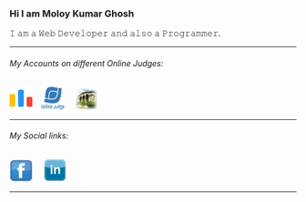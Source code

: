 <h3>Hi I am <strong>Moloy Kumar Ghosh</strong></h3>
<p>𝙸 𝚊𝚖 𝚊 𝚆𝚎𝚋 𝙳𝚎𝚟𝚎𝚕𝚘𝚙𝚎𝚛 𝚊𝚗𝚍 𝚊𝚕𝚜𝚘 𝚊 𝙿𝚛𝚘𝚐𝚛𝚊𝚖𝚖𝚎𝚛.</p>

<hr/>
<h6>My Accounts on different Online Judges:</h6>

  <a href="https://codeforces.com/profile/Moloy_Ghosh"><img style="width:40px; height:40px;" src="code-forces.png"></a>&nbsp; &nbsp;
  <a href="https://onlinejudge.org/index.php?option=com_onlinejudge&Itemid=8&page=show_authorstats&userid=1280837"><img style="width:40px;height:40px;" src="UVa.png"></a> &nbsp; &nbsp;
  <a href="https://acm.timus.ru/author.aspx?id=341522"><img style="width:40px;height:40px;" src="Timus.jpg"></a> &nbsp; &nbsp;
  
<hr/>
<h6>My Social links:</h6>
  <a href="https://mbasic.facebook.com/moloy.ghosh.31508076"><img style="width:40px;height:40px;" src="facebook-logo-png-3.png"></a> &nbsp; &nbsp;
  <a href="https://www.linkedin.com/in/moloy-ghosh-cse/"><img style="width:40px;height:40px;" src="linkedin-logo-png-2023.png"></a>
  <hr/>
